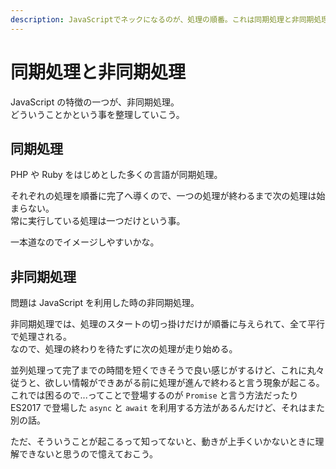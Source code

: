 ```yaml
---
description: JavaScriptでネックになるのが、処理の順番。これは同期処理と非同期処理という形で処理のされ方が異なる...。難しそうだけど理解しておかないとしんどい部分も多いので、一旦理解しておこう。
---
```


# 同期処理と非同期処理

JavaScript の特徴の一つが、非同期処理。  
どういうことかという事を整理していこう。

## 同期処理

PHP や Ruby をはじめとした多くの言語が同期処理。

それぞれの処理を順番に完了へ導くので、一つの処理が終わるまで次の処理は始まらない。  
常に実行している処理は一つだけという事。

一本道なのでイメージしやすいかな。

## 非同期処理

問題は JavaScript を利用した時の非同期処理。

非同期処理では、処理のスタートの切っ掛けだけが順番に与えられて、全て平行で処理される。  
なので、処理の終わりを待たずに次の処理が走り始める。

並列処理って完了までの時間を短くできそうで良い感じがするけど、これに丸々従うと、欲しい情報ができあがる前に処理が進んで終わると言う現象が起こる。  
これでは困るので...ってことで登場するのが `Promise` と言う方法だったり ES2017 で登場した `async` と `await` を利用する方法があるんだけど、それはまた別の話。

ただ、そういうことが起こるって知ってないと、動きが上手くいかないときに理解できないと思うので憶えておこう。

